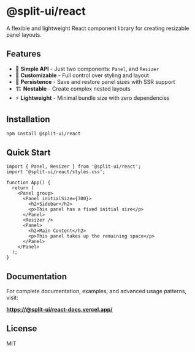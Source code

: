 # @split-ui/react

A flexible and lightweight React component library for creating resizable panel layouts.

## Features

- 🎯 **Simple API** - Just two components: `Panel`, and `Resizer`
- 🎨 **Customizable** - Full control over styling and layout
- 💾 **Persistence** - Save and restore panel sizes with SSR support
- 🏗️ **Nestable** - Create complex nested layouts
- ⚡ **Lightweight** - Minimal bundle size with zero dependencies

## Installation

```bash
npm install @split-ui/react
```

## Quick Start

```tsx
import { Panel, Resizer } from '@split-ui/react';
import '@split-ui/react/styles.css';

function App() {
  return (
    <Panel group>
      <Panel initialSize={300}>
        <h2>Sidebar</h2>
        <p>This panel has a fixed initial size</p>
      </Panel>
      <Resizer />
      <Panel>
        <h2>Main Content</h2>
        <p>This panel takes up the remaining space</p>
      </Panel>
    </Panel>
  );
}
```

## Documentation

For complete documentation, examples, and advanced usage patterns, visit:

**[https://@split-ui/react-docs.vercel.app/](https://react-flex-panels-docs.vercel.app/)**

## License

MIT
